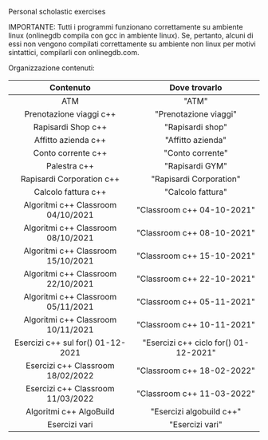 Personal scholastic exercises

IMPORTANTE: Tutti i programmi funzionano correttamente su ambiente linux (onlinegdb compila con gcc in ambiente linux). Se, pertanto, alcuni di essi non vengono compilati correttamente su ambiente non linux per motivi sintattici, compilarli con onlinegdb.com.

Organizzazione contenuti:

|   Contenuto   | Dove trovarlo |
| :-------------: | :-------------: |
|  ATM  |  "ATM"  |
|  Prenotazione viaggi c++  |  "Prenotazione viaggi"  |
|  Rapisardi Shop c++  |  "Rapisardi shop"  |
|  Affitto azienda c++  |  "Affitto azienda"  |
|  Conto corrente c++  |  "Conto corrente"  |
|  Palestra c++ |  "Rapisardi GYM"  |
|  Rapisardi Corporation c++  | "Rapisardi Corporation"  |
|  Calcolo fattura c++  |  "Calcolo fattura"  |
|  Algoritmi c++ Classroom 04/10/2021  |  "Classroom c++ 04-10-2021"  |
|  Algoritmi c++ Classroom 08/10/2021  |  "Classroom c++ 08-10-2021"  |
|  Algoritmi c++ Classroom 15/10/2021  |  "Classroom c++ 15-10-2021"  |
|  Algoritmi c++ Classroom 22/10/2021  |  "Classroom c++ 22-10-2021"  |
|  Algoritmi c++ Classroom 05/11/2021  |  "Classroom c++ 05-11-2021"  |
|  Algoritmi c++ Classroom 10/11/2021  |  "Classroom c++ 10-11-2021"  |
|  Esercizi c++ sul for() 01-12-2021  |  "Esercizi c++ ciclo for() 01-12-2021"  |
|  Esercizi c++ Classroom 18/02/2022  |  "Classroom c++ 18-02-2022"  |
|  Esercizi c++ Classroom 11/03/2022  |  "Classroom c++ 11-03-2022"  |
|  Algoritmi c++ AlgoBuild  |  "Esercizi algobuild c++"  |
|  Esercizi vari  |  "Esercizi vari"  |
